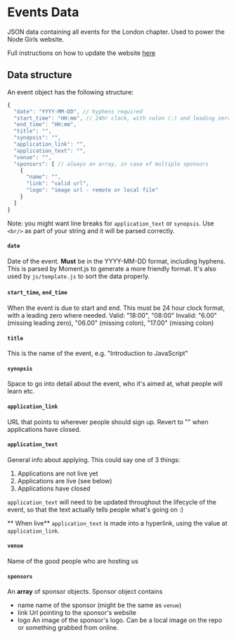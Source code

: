 # Events Data
JSON data containing all events for the London chapter.  Used to power the Node Girls website.

Full instructions on how to update the website [here](https://github.com/node-girls/node-girls-website/blob/master/updating-site.md)

## Data structure

An event object has the following structure:

```js
{
  "date": "YYYY-MM-DD", // hyphens required
  "start_time": "HH:mm", // 24hr clock, with colon (:) and leading zero
  "end_time": "HH:mm",
  "title": "",
  "synopsis": "",
  "application_link": "",
  "application_text": "",
  "venue": "",
  "sponsors": [ // always an array, in case of multiple sponsors
    {
      "name": "",
      "link": "valid url",
      "logo": "image url - remote or local file"
    }
  ]
}
```

Note: you might want line breaks for `application_text` or `synopsis`. Use `<br/>` as part of your string and it will be parsed correctly.

#### `date`
Date of the event.  **Must** be in the YYYY-MM-DD format, including hyphens.  This is parsed by Moment.js to generate a more friendly format.  It's also used by `js/template.js` to sort the data properly.

#### `start_time`, `end_time`
When the event is due to start and end.  This must be 24 hour clock format, with a leading zero where needed.
Valid: "18:00", "08:00"
Invalid: "6.00" (missing leading zero), "06.00" (missing colon), "17.00" (missing colon)

#### `title`
This is the name of the event, e.g. "Introduction to JavaScript"

#### `synopsis`
Space to go into detail about the event, who it's aimed at, what people will learn etc.

#### `application_link`
URL that points to wherever people should sign up.  Revert to "" when applications have closed.

#### `application_text`
General info about applying.  This could say one of 3 things:
1. Applications are not live yet
2. Applications are live (see below)
3. Applications have closed

`application_text` will need to be updated throughout the lifecycle of the event, so that the text actually tells people what's going on :)

** When live**
`application_text` is made into a hyperlink, using the value at `application_link`.

#### `venue`
Name of the good people who are hosting us

#### `sponsors`
An **array** of sponsor objects.  Sponsor object contains
- name
  name of the sponsor (might be the same as `venue`)
- link
  Url pointing to the sponsor's website
- logo
  An image of the sponsor's logo.  Can be a local image on the repo or something grabbed from online.
